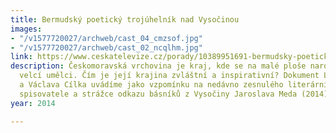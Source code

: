 ```yaml
---
title: Bermudský poetický trojúhelník nad Vysočinou
images:
- "/v1577720027/archweb/cast_04_cmzsof.jpg"
- "/v1577720027/archweb/cast_02_ncqlhm.jpg"
link: https://www.ceskatelevize.cz/porady/10389951691-bermudsky-poeticky-trojuhelnik-nad-vysocinou/21356226462
description: Českomoravská vrchovina je kraj, kde se na malé ploše narodili a vyrostli
  velcí umělci. Čím je její krajina zvláštní a inspirativní? Dokument Ljuby Václavové
  a Václava Cílka uvádíme jako vzpomínku na nedávno zesnulého literárního kritika,
  spisovatele a strážce odkazu básníků z Vysočiny Jaroslava Meda (2014)
year: 2014

---
```

